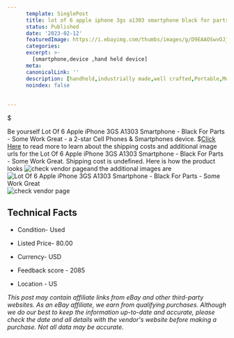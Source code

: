 ```yaml
---
      template: SinglePost
      title: lot of 6 apple iphone 3gs a1303 smartphone black for parts some work great
      status: Published
      date: '2023-02-12'
      featuredImage: https://i.ebayimg.com/thumbs/images/g/D9EAAOSwvOJjPJn9/s-l225.jpg
      categories: 
      excerpt: >-
        [smartphone,device ,hand held device]
      meta:
      canonicalLink: ''
      description: [handheld,industrially made,well crafted,Portable,Mobile,Compact,Convenient,Lightweight,Maneuverable,Man-portable,Miniature,Carriable,Hand-held,Light,Holdable,Transportable,Mobile device,Pocket-sized,On-the-go,Wireless,Cordless,Compact size,Convenient size, smartphone,device ,hand held device]
      noindex: false
      
        
---
```

$

Be yourself Lot Of 6 Apple iPhone 3GS A1303 Smartphone  - Black For Parts - Some Work Great - a 2-star Cell Phones & Smartphones device.
$[Click Here](https://www.ebay.com/itm/354314427387?hash=item527ec91bfb%3Ag%3AD9EAAOSwvOJjPJn9&mkevt=1&mkcid=1&mkrid=711-53200-19255-0&campid=%253CePNCampaignId%253E&customid=%253CreferenceId%253E&toolid=10049) to read more to learn about the shipping costs and additional image urls for the Lot Of 6 Apple iPhone 3GS A1303 Smartphone  - Black For Parts - Some Work Great. Shipping cost is undefined. Here is how the product looks ![check vendor page](https://i.ebayimg.com/thumbs/images/g/D9EAAOSwvOJjPJn9/s-l225.jpg)and the additional images are![Lot Of 6 Apple iPhone 3GS A1303 Smartphone  - Black For Parts - Some Work Great](https://i.ebayimg.com/images/g/D9EAAOSwvOJjPJn9/s-l1600.jpg)![check vendor page](https://origin-galleryplus.ebayimg.com/ws/web/354314427387_2_0_1/225x225.jpg,https://origin-galleryplus.ebayimg.com/ws/web/354314427387_3_0_1/225x225.jpg,https://origin-galleryplus.ebayimg.com/ws/web/354314427387_4_0_1/225x225.jpg,https://origin-galleryplus.ebayimg.com/ws/web/354314427387_5_0_1/225x225.jpg,https://origin-galleryplus.ebayimg.com/ws/web/354314427387_6_0_1/225x225.jpg,https://origin-galleryplus.ebayimg.com/ws/web/354314427387_7_0_1/225x225.jpg,https://origin-galleryplus.ebayimg.com/ws/web/354314427387_8_0_1/225x225.jpg,https://origin-galleryplus.ebayimg.com/ws/web/354314427387_9_0_1/225x225.jpg,https://origin-galleryplus.ebayimg.com/ws/web/354314427387_10_0_1/225x225.jpg,https://origin-galleryplus.ebayimg.com/ws/web/354314427387_11_0_1/225x225.jpg)



 ## Technical Facts 



     
      

 - Condition- Used 


      

 - Listed Price- 80.00 


      

 - Currency- USD 


      

 - Feedback score - 2085 


      

 - Location - US 


      
      

 *_This post may contain affiliate links from eBay and other third-party websites. As an eBay affiliate, we earn from qualifying purchases. Although we do our best to keep the information up-to-date and accurate, please check the date and all details with the vendor's website before making a purchase. Not all data may be accurate._*






